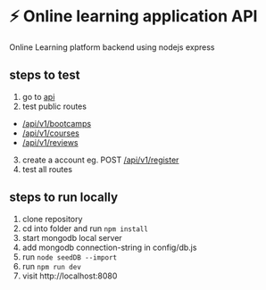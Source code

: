 # ⚡ Online learning application API

Online Learning platform backend using nodejs express

## steps to test

1. go to [api](https://olapi.herokuapp.com/)
2. test public routes 
- [/api/v1/bootcamps](https://olapi.herokuapp.com/api/v1/bootcamps)
- [/api/v1/courses](https://olapi.herokuapp.com/api/v1/courses)
- [/api/v1/reviews](https://olapi.herokuapp.com/api/v1/reviews)
3. create a account eg. POST [/api/v1/register](https://olapi.herokuapp.com/api/v1/register)
4. test all routes

## steps to run locally

1. clone repository
2. cd into folder and run `npm install`
3. start mongodb local server
4. add mongodb connection-string in config/db.js
5. run `node seedDB --import`
6. run `npm run dev`
7. visit http://localhost:8080
